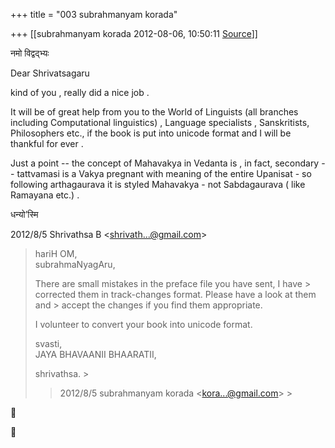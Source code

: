 +++
title = "003 subrahmanyam korada"

+++
[[subrahmanyam korada	2012-08-06, 10:50:11 [Source](https://groups.google.com/g/bvparishat/c/gFE7lpBSCfM)]]



नमो विद्वद्भ्यः  
  

Dear Shrivatsagaru  
  
kind of you , really did a nice job .  
  
It will be of great help from you to the World of Linguists (all branches including Computational linguistics) , Language specialists , Sanskritists, Philosophers etc., if the book is put into unicode format
and I will be thankful for ever .  
  
Just a point -- the concept of Mahavakya in Vedanta is , in fact, secondary -- tattvamasi is a Vakya pregnant with meaning of the entire Upanisat - so following arthagaurava it is styled Mahavakya - not Sabdagaurava ( like Ramayana etc.) .  
  
धन्यो’स्मि  
  
  
  
  
  

2012/8/5 Shrivathsa B \<[shrivath...@gmail.com]()\>  

> hariH OM,  
> subrahmaNyagAru,  
>   
>  There are small mistakes in the preface file you have sent, I have > corrected them in track-changes format. Please have a look at them and > accept the changes if you find them appropriate.  
>   
>  I volunteer to convert your book into unicode format.  
>   
> svasti,  
>  JAYA BHAVAANII BHAARATII,  
> 
> shrivathsa. >
> 
> > 
> >   
>   
>   
> > 
> > 2012/8/5 subrahmanyam korada \<[kora...@gmail.com]()\> >
> 
> > 
> > 





